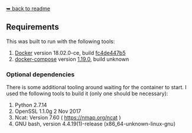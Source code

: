 [➥ back to readme](../README.md)

## Requirements

This was built to run with the following tools:

1. [Docker](https://github.com/docker/docker-ce) version 18.02.0-ce, build [fc4de447b5](https://github.com/docker/docker-ce/tree/fc4de447b563498eb4da89f56fb858bbe761d91b)
1. [docker-compose](https://github.com/docker/compose) version [1.19.0](https://github.com/docker/compose/tree/1.19.0), build unknown

### Optional dependencies

There is some additional tooling around waiting for the container to start. I
used the following tools to build it (only one should be necessary):

1. Python 2.7.14
1. OpenSSL 1.1.0g  2 Nov 2017
1. Ncat: Version 7.60 ( https://nmap.org/ncat )
1. GNU bash, version 4.4.19(1)-release (x86_64-unknown-linux-gnu)

